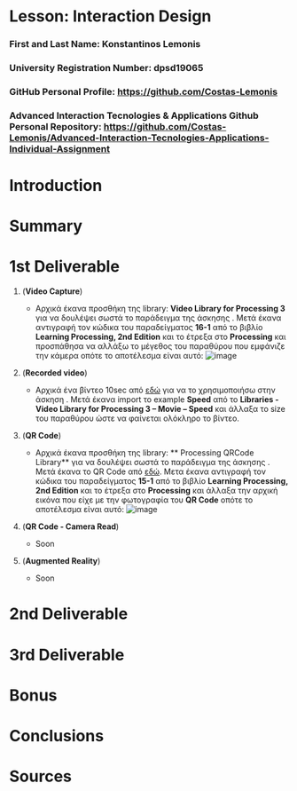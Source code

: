 # Lesson: Interaction Design

### First and Last Name: Konstantinos Lemonis
### University Registration Number: dpsd19065
### GitHub Personal Profile: https://github.com/Costas-Lemonis
### Advanced Interaction Tecnologies & Applications Github Personal Repository: https://github.com/Costas-Lemonis/Advanced-Interaction-Tecnologies-Applications-Individual-Assignment

# Introduction

# Summary


# 1st Deliverable
1. (**Video Capture**)
   - Αρχικά έκανα προσθήκη της library: **Video Library for Processing 3** για να δουλέψει σωστά το παράδειγμα της άσκησης . Μετά έκανα αντιγραφή τον κώδικα του παραδείγματος **16-1** από το βιβλίο **Learning Processing, 2nd Edition** και το έτρεξα στο **Processing** και προσπάθησα να αλλάξω το μέγεθος του παραθύρου που εμφάνιζε την κάμερα οπότε το αποτέλεσμα είναι αυτό: ![image](https://user-images.githubusercontent.com/100446886/197046218-57428a39-8ad8-41d9-bfed-7329d9940677.png)
   
2. (**Recorded video**)
   - Αρχικά ένα βίντεο 10sec από [εδώ](https://www.videvo.net/video/mystical-horror-background-with-the-house-and-moon-3/605990/) για να το χρησιμοποιήσω στην άσκηση . Μετά έκανα import το example **Speed** από το **Libraries - Video Library for Processing 3 – Movie – Speed** και άλλαξα το size του παραθύρου ώστε να φαίνεται ολόκληρο το βίντεο. 

3. (**QR Code**)
   - Αρχικά έκανα προσθήκη της library: ** Processing QRCode Library** για να δουλέψει σωστά το παράδειγμα της άσκησης . Μετά έκανα το QR Code από [εδώ](https://www.qrcode-monkey.com/). Μετα έκανα αντιγραφή τον κώδικα του παραδείγματος **15-1** από το βιβλίο **Learning Processing, 2nd Edition** και το έτρεξα στο **Processing** και άλλαξα την αρχική εικόνα που είχε με την φωτογραφία του **QR Code** οπότε το αποτέλεσμα είναι αυτό: ![image](https://user-images.githubusercontent.com/100446886/197358073-004b3511-64c2-452b-8778-e55c3d047dfd.png)

4. (**QR Code - Camera Read**)
   - Soon

5. (**Augmented Reality**)
   - Soon

# 2nd Deliverable

# 3rd Deliverable 


# Bonus 


# Conclusions


# Sources
